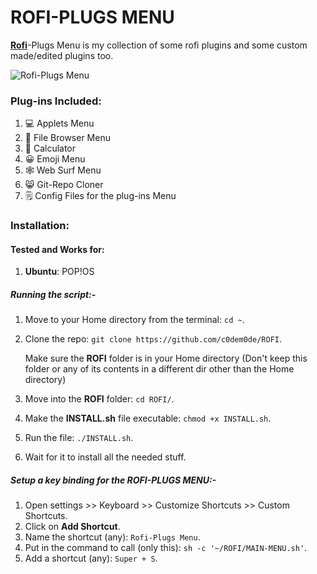 # ROFI-PLUGS MENU

[**Rofi**](https://github.com/DaveDavenport/rofi)-Plugs Menu is my collection of some rofi plugins and some custom made/edited plugins too.

<img src="/home/home/Pictures/ROfi/Rofi-Plugs Menu.png" alt="Rofi-Plugs Menu"  />

### Plug-ins Included:

1. 💻 Applets Menu
2. 📁 File Browser Menu
3. 🧮 Calculator
4. 😀 Emoji Menu
5. 🕸️ Web Surf Menu
6. 😸 Git-Repo Cloner
7. 🗒️ Config Files for the plug-ins Menu



### Installation:

#### Tested and Works for:

1. **Ubuntu**: POP!OS



##### Running the script:-

1. Move to your Home directory from the terminal: `cd ~`.

2. Clone the repo: `git clone https://github.com/c0dem0de/ROFI`.

   Make sure the **ROFI** folder is in your Home directory (Don't keep this folder or any of its contents in a different dir other than the Home directory)

3. Move into the **ROFI** folder: `cd ROFI/`.
4. Make the **INSTALL.sh** file executable: `chmod +x INSTALL.sh`.
5. Run the file: `./INSTALL.sh`.
6. Wait for it to install all the needed stuff.

##### Setup a key binding for the *ROFI-PLUGS MENU*:-

1. Open settings >> Keyboard >> Customize Shortcuts >> Custom Shortcuts.
2. Click on **Add Shortcut**.
3. Name the shortcut (any): `Rofi-Plugs Menu`.
4. Put in the command to call (only this): `sh -c '~/ROFI/MAIN-MENU.sh'`.
5. Add a shortcut (any): `Super + S`.

